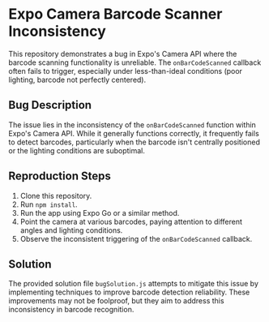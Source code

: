 # Expo Camera Barcode Scanner Inconsistency

This repository demonstrates a bug in Expo's Camera API where the barcode scanning functionality is unreliable. The `onBarCodeScanned` callback often fails to trigger, especially under less-than-ideal conditions (poor lighting, barcode not perfectly centered).

## Bug Description

The issue lies in the inconsistency of the `onBarCodeScanned` function within Expo's Camera API. While it generally functions correctly, it frequently fails to detect barcodes, particularly when the barcode isn't centrally positioned or the lighting conditions are suboptimal.

## Reproduction Steps

1. Clone this repository.
2. Run `npm install`.
3. Run the app using Expo Go or a similar method.
4. Point the camera at various barcodes, paying attention to different angles and lighting conditions.
5. Observe the inconsistent triggering of the `onBarCodeScanned` callback.

## Solution

The provided solution file `bugSolution.js` attempts to mitigate this issue by implementing techniques to improve barcode detection reliability. These improvements may not be foolproof, but they aim to address this inconsistency in barcode recognition.